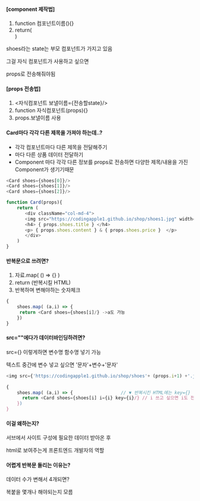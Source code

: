 #### [component 제작법]

1. function 컴포넌트이름(){}
2. return(<div></div>)



shoes라는 state는 부모 컴포넌트가 가지고 있음

그걸 자식 컴포넌트가 사용하고 싶으면

props로 전송해줘야됨



#### [props 전송법]

1. <자식컴포넌트 보낼이름={전송할state}/>
2. function 자식컴포넌트(props){}
3.  props.보낼이름 사용



#### Card마다 각각 다른 제목을 가져야 하는데..?

- 각각 컴포넌트마다 다른 제목을 전달해주기
- <Card/> 마다 다른 상품 데이터 전달하기
- Component 마다 각각 다른 정보를 props로 전송하면 다양한 제목/내용을 가진 Component가 생기기때문

```js
<Card shoes={shoes[0]}/>
<Card shoes={shoes[1]}/>
<Card shoes={shoes[2]}/>

function Card(props){
    return (
       <div className="col-md-4">
       <img src="https://codingapple1.github.io/shop/shoes1.jpg" width="100%" />
       <h4> { props.shoes.title } </h4>
       <p> { props.shoes.content } & { props.shoes.price }  </p>
       </div>
    )
}
```



#### 반복문으로 쓰려면?

1. 자료.map( () => {} )
2. return (반복시킬 HTML)
3. 반복하며 변해야하는 숫자체크

```js
{
    shoes.map( (a,i) => {
     return <Card shoes={shoes[i]/} ->a도 가능  
    })
}
```



#### src=""에다가 데이터바인딩하려면?

src={} 이렇게하면 변수명 함수명 넣기 가능

텍스트 중간에 변수 넣고 싶으면 '문자'+변수+'문자'

```js
<img src={'https://codingapple1.github.io/shop/shoes'+ (props.i+1) +'.jpg'} width="100%" />
    
{
    shoes.map( (a,i) => {			       // ▼ 반복시킨 HTML에는 key={} 이게 꼭 필요함
	  return <Card shoes={shoes[i] i={i} key={i}/} // i 쓰고 싶으면 i도 전송해줘야됨
    })
}
```



#### 이걸 왜하는지?

서브에서 사이트 구성에 필요한 데이터 받아온 후

html로 보여주는게 프론트엔드 개발자의 역할



#### 어렵게 반복문 돌리는 이유는?

데이터 수가 변해서 4개되면?

복붙을 몇개나 해야되는지 모름